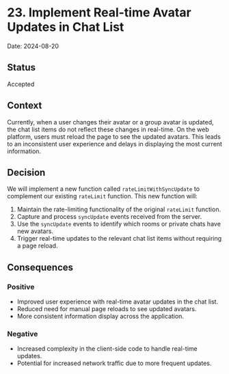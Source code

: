 # 23. Implement Real-time Avatar Updates in Chat List

Date: 2024-08-20

## Status

Accepted

## Context

Currently, when a user changes their avatar or a group avatar is updated, the chat list items do not reflect these changes in real-time. On the web platform, users must reload the page to see the updated avatars. This leads to an inconsistent user experience and delays in displaying the most current information.

## Decision

We will implement a new function called `rateLimitWithSyncUpdate` to complement our existing `rateLimit` function. This new function will:

1. Maintain the rate-limiting functionality of the original `rateLimit` function.
2. Capture and process `syncUpdate` events received from the server.
3. Use the `syncUpdate` events to identify which rooms or private chats have new avatars.
4. Trigger real-time updates to the relevant chat list items without requiring a page reload.

## Consequences

### Positive

- Improved user experience with real-time avatar updates in the chat list.
- Reduced need for manual page reloads to see updated avatars.
- More consistent information display across the application.

### Negative

- Increased complexity in the client-side code to handle real-time updates.
- Potential for increased network traffic due to more frequent updates.